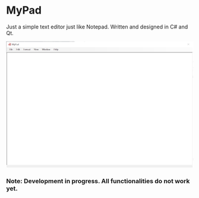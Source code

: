 # MyPad

Just a simple text editor just like Notepad. Written and designed in C# and Qt.

![N|Solid](https://raw.githubusercontent.com/dbarshan/MyPad/master/Screenshot/MyPad.png)


### Note: Development in progress. All functionalities do not work yet.
